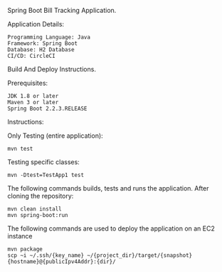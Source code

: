 Spring Boot Bill Tracking Application.

Application Details:

```
Programming Language: Java
Framework: Spring Boot
Database: H2 Database
CI/CD: CircleCI
```

Build And Deploy Instructions.

Prerequisites:

```
JDK 1.8 or later
Maven 3 or later
Spring Boot 2.2.3.RELEASE
```

Instructions:

Only Testing (entire application):

```
mvn test
```

Testing specific classes:

```
mvn -Dtest=TestApp1 test
```

The following commands builds, tests and runs the application. After cloning the repository:

```
mvn clean install
mvn spring-boot:run
```

The following commands are used to deploy the application on an EC2 instance

```
mvn package 
scp ~i ~/.ssh/{key_name} ~/{project_dir}/target/{snapshot} {hostname}@{publicIpv4Addr}:{dir}/
```
